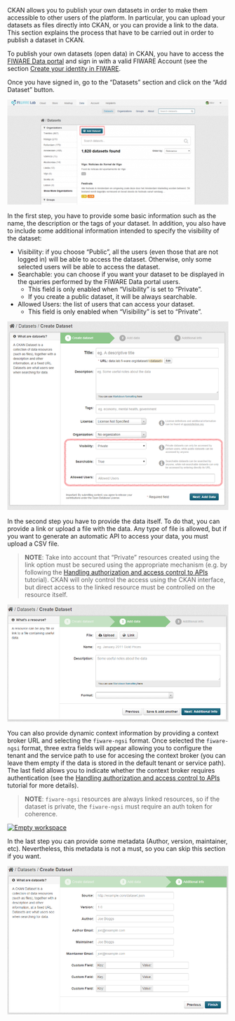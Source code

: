 CKAN allows you to publish your own datasets in order to make them
accessible to other users of the platform. In particular, you can
upload your datasets as files directly into CKAN, or you can provide
a link to the data. This section explains the process that have to
be carried out in order to publish a dataset in CKAN.

To publish your own datasets (open data) in CKAN, you have to access the
[FIWARE Data portal](https://data.lab.fiware.org/) and sign in with a
valid FIWARE Account (see the section [Create your identity in FIWARE](/handling-authorization-and-access-control-to-apis/how-to-create-your-identity-in-fiware/).

Once you have signed in, go to the “Datasets” section and click on the “Add
Dataset” button.

[![HowToPublishDatasheetsInCkan1](images/HowToPublishDatasheetsInCkan1-1024x485.png)](images/HowToPublishDatasheetsInCkan1.png)

In the first step, you have to provide some basic information such
as the name, the description or the tags of your dataset. In addition,
you also have to include some additional information intended to specify
the visibility of the dataset:

-   Visibility: if you choose “Public”, all the users (even those that
    are not logged in) will be able to access the dataset. Otherwise,
    only some selected users will be able to access the dataset.
-   Searchable: you can choose if you want your dataset to be displayed
    in the queries performed by the FIWARE Data portal users.
    -   This field is only enabled when “Visibility” is set to
        “Private”.
    -   If you create a public dataset, it will be always searchable.
-   Allowed Users: the list of users that can access your dataset.
    -   This field is only enabled when “Visibility” is set to
        “Private”.

[![HowToPublishDatasheetsInCkan2](images/HowToPublishDatasheetsInCkan21.png)](images/HowToPublishDatasheetsInCkan21.png)

In the second step you have to provide the data itself. To do that, you can
provide a link or upload a file with the data. Any type of file is allowed, but if you
want to generate an automatic API to access your data, you must upload a
CSV file.

> **NOTE**: Take into account that “Private” resources created using the link
> option must be secured using the appropriate mechanism (e.g. by following the
> [Handling authorization and access control to APIs][] tutorial). CKAN will
> only control the access using the CKAN interface, but direct access to the
> linked resource must be controlled on the resource itself.


[![HowToPublishDatasheetsInCkan3](images/HowToPublishDatasheetsInCkan3.png)](images/HowToPublishDatasheetsInCkan3.png)

You can also provide dynamic context information by providing a context broker
URL and selecting the `fiware-ngsi` format. Once selected the `fiware-ngsi`
format, three extra fields will appear allowing you to configure the tenant and
the service path to use for accesing the context broker (you can leave them
empty if the data is stored in the default tenant or service path). The last
field allows you to indicate whether the context broker requires authentication
(see the [Handling authorization and access control to APIs][]
tutorial for more details).

> **NOTE**: `fiware-ngsi` resources are always linked resources, so if the
> dataset is private, the `fiware-ngsi` must require an auth token for
> coherence.

[<img src="../images/PublishDyncamicContextInformationResource.png" srcset="../images/PublishDyncamicContextInformationResource.png 2x" alt="Empty workspace"/>](images/PublishDyncamicContextInformationResource.png)


In the last step you can provide some metadata (Author, version, maintainer, etc). Nevertheless, this metadata
is not a must, so you can skip this section if you want.

[![HowToPublishDatasheetsInCkan4](images/HowToPublishDatasheetsInCkan4.png)](images/HowToPublishDatasheetsInCkan4.png)


[Handling authorization and access control to APIs]: /handling-authorization-and-access-control-to-apis/introduction/
